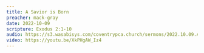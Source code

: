 ```yaml
---
title: A Savior is Born
preacher: mack-gray
date: 2022-10-09
scripture: Exodus 2:1-10
audio: https://s3.wasabisys.com/coventrypca.church/sermons/2022.10.09.A A Savior is Born - Mack Gray.mp3
video: https://youtu.be/XkPHgAW_Iz4
---
```

